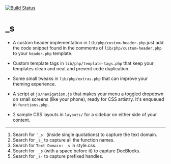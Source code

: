 [![Build Status](https://travis-ci.org/Automattic/_s.svg?branch=master)](https://travis-ci.org/Automattic/_s)

# _s

* A custom header implementation in `lib/php/custom-header.php`
  just add the code snippet found in the comments of `lib/php/custom-header.php` 
  to your `header.php` template.

* Custom template tags in `lib/php/template-tags.php` that keep your templates clean
  and neat and prevent code duplication.

* Some small tweaks in `lib/php/extras.php` that can improve your theming experience.

* A script at `js/navigation.js` that makes your menu a toggled dropdown on small
  screens (like your phone), ready for CSS artistry. It's enqueued in `functions.php`.

* 2 sample CSS layouts in `layouts/` for a sidebar on either side of your content.

---------------------

1. Search for `'_s'` (inside single quotations) to capture the text domain.
2. Search for `_s_` to capture all the function names.
3. Search for `Text Domain: _s` in style.css.
4. Search for <code>&nbsp;_s</code> (with a space before it) to capture DocBlocks.
5. Search for `_s-` to capture prefixed handles.
